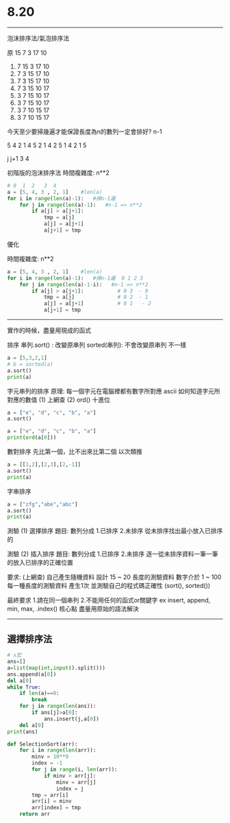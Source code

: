# 8.20

---

泡沫排序法/氣泡排序法

原  15  7   3   17  10  
1.  7   15  3   17  10
2.  7   3   15  17  10
3.  7   3   15  17  10
4.  7   3   15  10  17
1.  3   7   15  10  17
2.  3   7   15  10  17
3.  3   7   10  15  17
4.  3   7   10  15  17

今天至少要掃幾遍才能保證長度為n的數列一定會排好?
    n-1     

5 4 2 1
4 5 2 1
4 2 5 1
4 2 1 5      

j j+1
3 4

初階版的泡沫排序法
時間複雜度: n\**2

``` python
# 0  1  2   3  4
a = [5, 4, 3 , 2, 1]    #len(a)
for i in range(len(a)-1):   #掃n-1遍
    for j in range(len(a)-1):   #n-1 => n**2 
        if a[j] > a[j+1]:
            tmp = a[j]
            a[j] = a[j+1]
            a[j+1] = tmp
```

優化

時間複雜度: n**2

``` python
a = [5, 4, 3 , 2, 1]    #len(a)
for i in range(len(a)-1):   #掃n-1遍  0 1 2 3 
    for j in range(len(a)-1-i):   #n-1 => n**2 
        if a[j] > a[j+1]:           # 0 3  - 0
            tmp = a[j]              # 0 2  - 1
            a[j] = a[j+1]           # 0 1   - 2
            a[j+1] = tmp
```

---

實作的時候，盡量用現成的函式

排序
串列.sort() :   改變原串列
sorted(串列):   不會改變原串列
不一樣

 ``` python
 a = [5,3,2,1]
 # b = sorted(a)
 a.sort()
 print(a)
 ```

字元串列的排序
原理:
    每一個字元在電腦裡都有數字所對應 ascii
    如何知道字元所對應的數值
    (1) 上網查 
    (2) ord() 十進位

``` python
a = ["e", "d", "c", "b", "a"]
a.sort()

a = ["e", "d", "c", "b", "a"]
print(ord(a[0]))

```

數對排序
先比第一個，比不出來比第二個
以次類推

``` python
a = [[1,2],[2,3],[2,-1]]
a.sort()
print(a)
```

字串排序

``` python
a = ["zfg","abe","abc"]
a.sort()
print(a)
```

測驗 (1)
選擇排序
題目:
    數列分成 1.已排序 2.未排序
    從未排序找出最小放入已排序的

測驗 (2)
插入排序
題目:
    數列分成 1.已排序 2.未排序
    逐一從未排序資料一筆一筆的放入已排序的正確位置

要求:   (上網查)
    自己產生隨機資料
    設計 15 ~ 20 長度的測驗資料 數字介於 1 ~ 100
    每一種長度的測驗資料 產生1次 
    並測驗自己的程式碼正確性
    (sort(), sorted())

最終要求
    1.請在同一個串列
    2.不能用任何的函式or關鍵字 ex insert, append, min, max, .index()
    核心點 
        盡量用原始的語法解決

---

## 選擇排序法

``` python
# x宏
ans=[]
a=list(map(int,input().split()))
ans.append(a[0])
del a[0]
while True:
    if len(a)==0:
        break
    for j in range(len(ans)):
        if ans[j]>a[0]:
            ans.insert(j,a[0])
    del a[0]
print(ans)
```

``` python
def SelectionSort(arr):
    for i in range(len(arr)):
        minv = 10**9
        index = -1
        for j in range(i, len(arr)):
            if minv > arr[j]:
                minv = arr[j]
                index = j
        tmp = arr[i]
        arr[i] = minv
        arr[index] = tmp
    return arr
```

